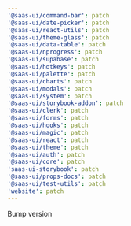```yaml
---
'@saas-ui/command-bar': patch
'@saas-ui/date-picker': patch
'@saas-ui/react-utils': patch
'@saas-ui/theme-glass': patch
'@saas-ui/data-table': patch
'@saas-ui/nprogress': patch
'@saas-ui/supabase': patch
'@saas-ui/hotkeys': patch
'@saas-ui/palette': patch
'@saas-ui/charts': patch
'@saas-ui/modals': patch
'@saas-ui/system': patch
'@saas-ui/storybook-addon': patch
'@saas-ui/clerk': patch
'@saas-ui/forms': patch
'@saas-ui/hooks': patch
'@saas-ui/magic': patch
'@saas-ui/react': patch
'@saas-ui/theme': patch
'@saas-ui/auth': patch
'@saas-ui/core': patch
'saas-ui-storybook': patch
'@saas-ui/props-docs': patch
'@saas-ui/test-utils': patch
'website': patch
---
```


Bump version
